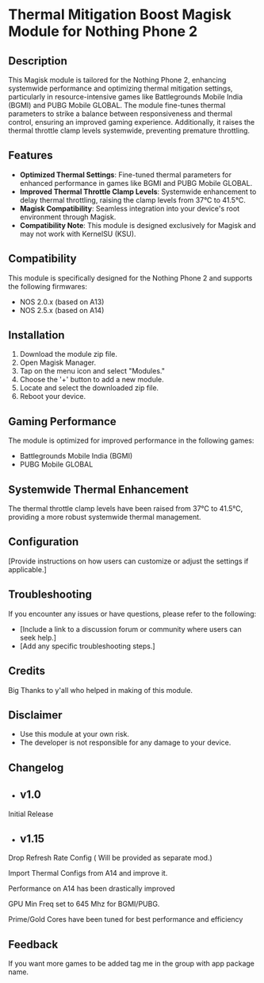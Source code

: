 # Thermal Mitigation Boost Magisk Module for Nothing Phone 2

## Description

This Magisk module is tailored for the Nothing Phone 2, enhancing systemwide performance and optimizing thermal mitigation settings, particularly in resource-intensive games like Battlegrounds Mobile India (BGMI) and PUBG Mobile GLOBAL. The module fine-tunes thermal parameters to strike a balance between responsiveness and thermal control, ensuring an improved gaming experience. Additionally, it raises the thermal throttle clamp levels systemwide, preventing premature throttling.

## Features

- **Optimized Thermal Settings**: Fine-tuned thermal parameters for enhanced performance in games like BGMI and PUBG Mobile GLOBAL.
- **Improved Thermal Throttle Clamp Levels**: Systemwide enhancement to delay thermal throttling, raising the clamp levels from 37°C to 41.5°C.
- **Magisk Compatibility**: Seamless integration into your device's root environment through Magisk.
- **Compatibility Note**: This module is designed exclusively for Magisk and may not work with KernelSU (KSU).

## Compatibility

This module is specifically designed for the Nothing Phone 2 and supports the following firmwares:

- NOS 2.0.x (based on A13)
- NOS 2.5.x (based on A14)

## Installation

1. Download the module zip file.
2. Open Magisk Manager.
3. Tap on the menu icon and select "Modules."
4. Choose the '+' button to add a new module.
5. Locate and select the downloaded zip file.
6. Reboot your device.

## Gaming Performance

The module is optimized for improved performance in the following games:

- Battlegrounds Mobile India (BGMI)
- PUBG Mobile GLOBAL

## Systemwide Thermal Enhancement

The thermal throttle clamp levels have been raised from 37°C to 41.5°C, providing a more robust systemwide thermal management.

## Configuration

[Provide instructions on how users can customize or adjust the settings if applicable.]

## Troubleshooting

If you encounter any issues or have questions, please refer to the following:

- [Include a link to a discussion forum or community where users can seek help.]
- [Add any specific troubleshooting steps.]

## Credits

Big Thanks to y'all who helped in making of this module.

## Disclaimer

- Use this module at your own risk.
- The developer is not responsible for any damage to your device.


## Changelog

* v1.0
  -----

 Initial Release
 

 * v1.15
   -----

Drop Refresh Rate Config ( Will be provided as separate mod.)

Import Thermal Configs from A14 and improve it.

Performance on A14 has been drastically improved

GPU Min Freq set to 645 Mhz for BGMI/PUBG.

Prime/Gold Cores have been tuned for best performance and efficiency 

## Feedback

If you want more games to be added tag me in the group with app package name.


